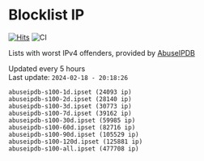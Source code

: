 # Blocklist IP

[![Hits](https://hits.seeyoufarm.com/api/count/incr/badge.svg?url=https%3A%2F%2Fgithub.com%2Fborestad%2Fblocklist-ip%2F&count_bg=%2379C83D&title_bg=%23555555&icon=&icon_color=%23E7E7E7&title=hits&edge_flat=false)](https://hits.seeyoufarm.com)  ![CI](https://img.shields.io/github/workflow/status/borestad/blocklist-ip/CI?style=flat-square)

Lists with worst IPv4 offenders, provided by [AbuseIPDB](https://www.abuseipdb.com/)

<!-- FOOTER-PLACEHOLDER -->
Updated every 5 hours<br>
Last update: `2024-02-18 - 20:18:26`
```
abuseipdb-s100-1d.ipset (24093 ip)
abuseipdb-s100-2d.ipset (28140 ip)
abuseipdb-s100-3d.ipset (30773 ip)
abuseipdb-s100-7d.ipset (39162 ip)
abuseipdb-s100-30d.ipset (59985 ip)
abuseipdb-s100-60d.ipset (82716 ip)
abuseipdb-s100-90d.ipset (105529 ip)
abuseipdb-s100-120d.ipset (125881 ip)
abuseipdb-s100-all.ipset (477708 ip)
```
